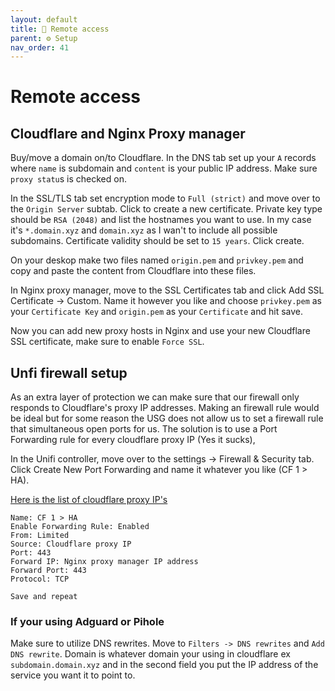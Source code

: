 ```yaml
---
layout: default
title: 🔗 Remote access
parent: ⚙️ Setup
nav_order: 41
---
```

# Remote access

## Cloudflare and Nginx Proxy manager

Buy/move a domain on/to Cloudflare. In the DNS tab set up your `A` records where `name` is subdomain and `content` is your public IP address. Make sure `proxy statu`s is checked on.

In the SSL/TLS tab set encryption mode to `Full (strict)` and move over to the `Origin Server` subtab. Click to create a new certificate. Private key type should be `RSA (2048)` and list the hostnames you want to use. In my case it's `*.domain.xyz` and `domain.xyz` as I wan't to include all possible subdomains. Certificate validity should be set to `15 years`. Click create.

On your deskop make two files named `origin.pem` and `privkey.pem` and copy and paste the content from Cloudflare into these files.

In Nginx proxy manager, move to the SSL Certificates tab and click Add SSL Certificate -&gt; Custom. Name it however you like and choose `privkey.pem` as your `Certificate Key` and `origin.pem` as your `Certificate` and hit save.

Now you can add new proxy hosts in Nginx and use your new Cloudflare SSL certificate, make sure to enable `Force SSL`.

## Unfi firewall setup

As an extra layer of protection we can make sure that our firewall only responds to Cloudflare's proxy IP addresses. Making an firewall rule would be ideal but for some reason the USG does not allow us to set a firewall rule that simultaneous open ports for us. The solution is to use a Port Forwarding rule for every cloudflare proxy IP (Yes it sucks),

In the Unifi controller, move over to the settings -&gt; Firewall &amp; Security tab. Click Create New Port Forwarding and name it whatever you like (CF 1 &gt; HA).

[Here is the list of cloudflare proxy IP's](https://www.cloudflare.com/ips-v4)

```
Name: CF 1 > HA
Enable Forwarding Rule: Enabled
From: Limited
Source: Cloudflare proxy IP
Port: 443
Forward IP: Nginx proxy manager IP address
Forward Port: 443
Protocol: TCP

Save and repeat
```

### If your using Adguard or Pihole

Make sure to utilize DNS rewrites. Move to `Filters -> DNS rewrites` and `Add DNS rewrite`. Domain is whatever domain your using in cloudflare ex `subdomain.domain.xyz` and in the second field you put the IP address of the service you want it to point to.